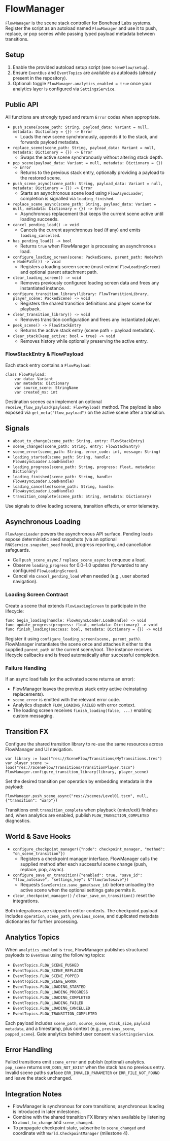 # FlowManager

`FlowManager` is the scene stack controller for Bonehead Labs systems. Register the script as an autoload named `FlowManager` and use it to push, replace, or pop scenes while passing typed payload metadata between transitions.

## Setup

1. Enable the provided autoload setup script (see `SceneFlow/setup`).
2. Ensure `EventBus` and `EventTopics` are available as autoloads (already present in the repository).
3. Optional: toggle `FlowManager.analytics_enabled = true` once your analytics layer is configured via `SettingsService`.

## Public API

All functions are strongly typed and return `Error` codes when appropriate.

- `push_scene(scene_path: String, payload_data: Variant = null, metadata: Dictionary = {}) -> Error`
  - Loads the new scene synchronously, appends it to the stack, and forwards payload metadata.
- `replace_scene(scene_path: String, payload_data: Variant = null, metadata: Dictionary = {}) -> Error`
  - Swaps the active scene synchronously without altering stack depth.
- `pop_scene(payload_data: Variant = null, metadata: Dictionary = {}) -> Error`
  - Returns to the previous stack entry, optionally providing a payload to the restored scene.
- `push_scene_async(scene_path: String, payload_data: Variant = null, metadata: Dictionary = {}) -> Error`
  - Starts an asynchronous scene load using `FlowAsyncLoader`; completion is signalled via `loading_finished`.
- `replace_scene_async(scene_path: String, payload_data: Variant = null, metadata: Dictionary = {}) -> Error`
  - Asynchronous replacement that keeps the current scene active until loading succeeds.
- `cancel_pending_load() -> void`
  - Cancels the current asynchronous load (if any) and emits `loading_cancelled`.
- `has_pending_load() -> bool`
  - Returns `true` when FlowManager is processing an asynchronous load.
- `configure_loading_screen(scene: PackedScene, parent_path: NodePath = NodePath()) -> void`
  - Registers a loading screen scene (must extend `FlowLoadingScreen`) and optional parent attachment path.
- `clear_loading_screen() -> void`
  - Removes previously configured loading screen data and frees any instantiated instance.
- `configure_transition_library(library: FlowTransitionLibrary, player_scene: PackedScene) -> void`
  - Registers the shared transition definitions and player scene for playback.
- `clear_transition_library() -> void`
  - Removes transition configuration and frees any instantiated player.
- `peek_scene() -> FlowStackEntry`
  - Returns the active stack entry (scene path + payload metadata).
- `clear_stack(keep_active: bool = true) -> void`
  - Removes history while optionally preserving the active entry.

### FlowStackEntry & FlowPayload

Each stack entry contains a `FlowPayload`:

```gdscript
class FlowPayload:
    var data: Variant
    var metadata: Dictionary
    var source_scene: StringName
    var created_ms: int
```

Destination scenes can implement an optional `receive_flow_payload(payload: FlowPayload)` method. The payload is also exposed via `get_meta("flow_payload")` on the active scene after a transition.

## Signals

- `about_to_change(scene_path: String, entry: FlowStackEntry)`
- `scene_changed(scene_path: String, entry: FlowStackEntry)`
- `scene_error(scene_path: String, error_code: int, message: String)`
- `loading_started(scene_path: String, handle: FlowAsyncLoader.LoadHandle)`
- `loading_progress(scene_path: String, progress: float, metadata: Dictionary)`
- `loading_finished(scene_path: String, handle: FlowAsyncLoader.LoadHandle)`
- `loading_cancelled(scene_path: String, handle: FlowAsyncLoader.LoadHandle)`
- `transition_complete(scene_path: String, metadata: Dictionary)`

Use signals to drive loading screens, transition effects, or error telemetry.

## Asynchronous Loading

`FlowAsyncLoader` powers the asynchronous API surface. Pending loads expose deterministic seed snapshots (via an optional `RNGService.snapshot_seed` hook), progress reporting, and cancellation safeguards.

- Call `push_scene_async` / `replace_scene_async` to enqueue a load.
- Observe `loading_progress` for 0.0–1.0 updates (forwarded to any configured `FlowLoadingScreen`).
- Cancel via `cancel_pending_load` when needed (e.g., user aborted navigation).

### Loading Screen Contract

Create a scene that extends `FlowLoadingScreen` to participate in the lifecycle:

```gdscript
func begin_loading(handle: FlowAsyncLoader.LoadHandle) -> void
func update_progress(progress: float, metadata: Dictionary) -> void
func finish_loading(success: bool, metadata: Dictionary = {}) -> void
```

Register it using `configure_loading_screen(scene, parent_path)`. FlowManager instantiates the scene once and attaches it either to the supplied `parent_path` or the current scene/root. The instance receives lifecycle callbacks and is freed automatically after successful completion.

### Failure Handling

If an async load fails (or the activated scene returns an error):

- FlowManager leaves the previous stack entry active (reinstating replacements).
- `scene_error` is emitted with the relevant error code.
- Analytics dispatch `FLOW_LOADING_FAILED` with error context.
- The loading screen receives `finish_loading(false, ...)` enabling custom messaging.

## Transition FX

Configure the shared transition library to re-use the same resources across FlowManager and UI navigation.

```gdscript
var library := load("res://SceneFlow/Transitions/MyTransitions.tres")
var player_scene := load("res://SceneFlow/Transitions/TransitionPlayer.tscn")
FlowManager.configure_transition_library(library, player_scene)
```

Set the desired transition per operation by embedding metadata in the payload:

```gdscript
FlowManager.push_scene_async("res://scenes/Level01.tscn", null, {"transition": "warp"})
```

Transitions emit `transition_complete` when playback (enter/exit) finishes and, when analytics are enabled, publish `FLOW_TRANSITION_COMPLETED` diagnostics.

## World & Save Hooks

- `configure_checkpoint_manager({"node": checkpoint_manager, "method": "on_scene_transition"})`
  - Registers a checkpoint manager interface. FlowManager calls the supplied method after each successful scene change (push, replace, pop, async).
- `configure_save_on_transition({"enabled": true, "save_id": "flow_autosave", "settings_key": &"flow/autosave"})`
  - Requests `SaveService.save_game(save_id)` before unloading the active scene when the optional settings gate permits it.
- `clear_checkpoint_manager()` / `clear_save_on_transition()` reset the integrations.

Both integrations are skipped in editor contexts. The checkpoint payload includes `operation`, `scene_path`, `previous_scene`, and duplicated metadata dictionaries for further processing.

## Analytics Topics

When `analytics_enabled` is `true`, FlowManager publishes structured payloads to `EventBus` using the following topics:

- `EventTopics.FLOW_SCENE_PUSHED`
- `EventTopics.FLOW_SCENE_REPLACED`
- `EventTopics.FLOW_SCENE_POPPED`
- `EventTopics.FLOW_SCENE_ERROR`
- `EventTopics.FLOW_LOADING_STARTED`
- `EventTopics.FLOW_LOADING_PROGRESS`
- `EventTopics.FLOW_LOADING_COMPLETED`
- `EventTopics.FLOW_LOADING_FAILED`
- `EventTopics.FLOW_LOADING_CANCELLED`
- `EventTopics.FLOW_TRANSITION_COMPLETED`

Each payload includes `scene_path`, `source_scene`, `stack_size`, `payload metadata`, and a timestamp, plus context (e.g., `previous_scene`, `popped_scene`). Gate analytics behind user consent via `SettingsService`.

## Error Handling

Failed transitions emit `scene_error` and publish (optional) analytics. `pop_scene` returns `ERR_DOES_NOT_EXIST` when the stack has no previous entry. Invalid scene paths surface `ERR_INVALID_PARAMETER` or `ERR_FILE_NOT_FOUND` and leave the stack unchanged.

## Integration Notes

- FlowManager is synchronous for core transitions; asynchronous loading is introduced in later milestones.
- Combine with the shared transition FX library when available by listening to `about_to_change` and `scene_changed`.
- To propagate checkpoint state, subscribe to `scene_changed` and coordinate with `World.CheckpointManager` (milestone 4).
